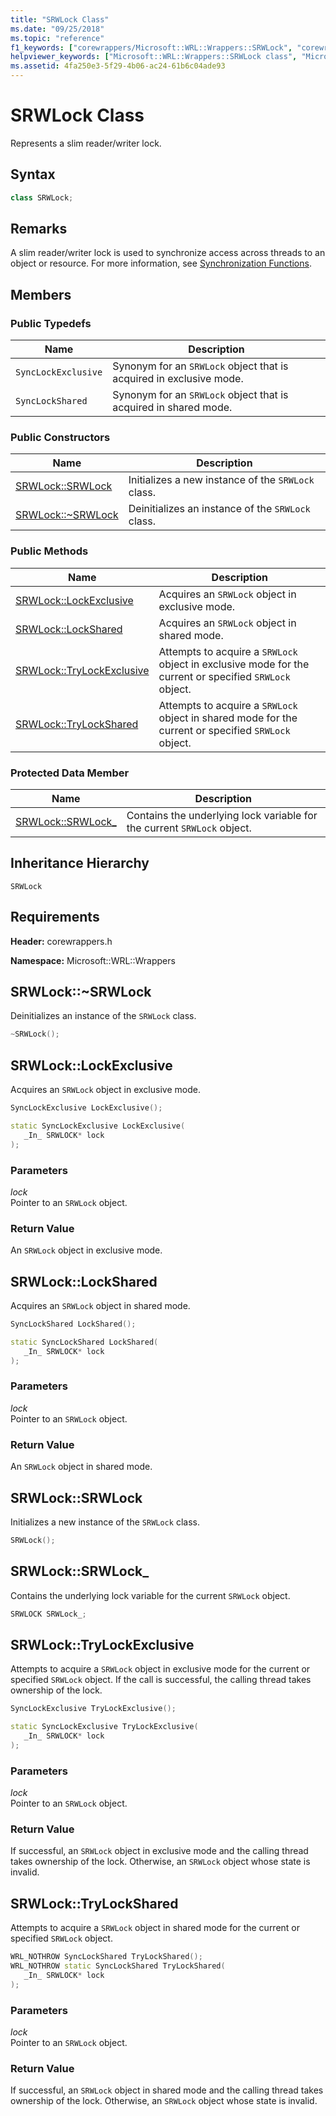 ```yaml
---
title: "SRWLock Class"
ms.date: "09/25/2018"
ms.topic: "reference"
f1_keywords: ["corewrappers/Microsoft::WRL::Wrappers::SRWLock", "corewrappers/Microsoft::WRL::Wrappers::SRWLock::LockExclusive", "corewrappers/Microsoft::WRL::Wrappers::SRWLock::LockShared", "corewrappers/Microsoft::WRL::Wrappers::SRWLock::SRWLock", "corewrappers/Microsoft::WRL::Wrappers::SRWLock::SRWLock_", "corewrappers/Microsoft::WRL::Wrappers::SRWLock::~SRWLock", "corewrappers/Microsoft::WRL::Wrappers::SRWLock::TryLockExclusive", "corewrappers/Microsoft::WRL::Wrappers::SRWLock::TryLockShared"]
helpviewer_keywords: ["Microsoft::WRL::Wrappers::SRWLock class", "Microsoft::WRL::Wrappers::SRWLock::LockExclusive method", "Microsoft::WRL::Wrappers::SRWLock::LockShared method", "Microsoft::WRL::Wrappers::SRWLock::SRWLock, constructor", "Microsoft::WRL::Wrappers::SRWLock::SRWLock_ data member", "Microsoft::WRL::Wrappers::SRWLock::~SRWLock, destructor", "Microsoft::WRL::Wrappers::SRWLock::TryLockExclusive method", "Microsoft::WRL::Wrappers::SRWLock::TryLockShared method"]
ms.assetid: 4fa250e3-5f29-4b06-ac24-61b6c04ade93
---
```

# SRWLock Class

Represents a slim reader/writer lock.

## Syntax

```cpp
class SRWLock;
```

## Remarks

A slim reader/writer lock is used to synchronize access across threads to an object or resource. For more information, see [Synchronization Functions](/windows/win32/Sync/synchronization-functions).

## Members

### Public Typedefs

Name                | Description
------------------- | -------------------------------------------------------------------
`SyncLockExclusive` | Synonym for an `SRWLock` object that is acquired in exclusive mode.
`SyncLockShared`    | Synonym for an `SRWLock` object that is acquired in shared mode.

### Public Constructors

Name                                     | Description
---------------------------------------- | --------------------------------------------------
[SRWLock::SRWLock](#srwlock-constructor) | Initializes a new instance of the `SRWLock` class.
[SRWLock::~SRWLock](#tilde-srwlock)      | Deinitializes an instance of the `SRWLock` class.

### Public Methods

Name                                           | Description
---------------------------------------------- | -------------------------------------------------------------------------------------------------------
[SRWLock::LockExclusive](#lockexclusive)       | Acquires an `SRWLock` object in exclusive mode.
[SRWLock::LockShared](#lockshared)             | Acquires an `SRWLock` object in shared mode.
[SRWLock::TryLockExclusive](#trylockexclusive) | Attempts to acquire a `SRWLock` object in exclusive mode for the current or specified `SRWLock` object.
[SRWLock::TryLockShared](#trylockshared)       | Attempts to acquire a `SRWLock` object in shared mode for the current or specified `SRWLock` object.

### Protected Data Member

Name                                      | Description
----------------------------------------- | -----------------------------------------------------------------------
[SRWLock::SRWLock_](#srwlock-data-member) | Contains the underlying lock variable for the current `SRWLock` object.

## Inheritance Hierarchy

`SRWLock`

## Requirements

**Header:** corewrappers.h

**Namespace:** Microsoft::WRL::Wrappers

## <a name="tilde-srwlock"></a> SRWLock::~SRWLock

Deinitializes an instance of the `SRWLock` class.

```cpp
~SRWLock();
```

## <a name="lockexclusive"></a> SRWLock::LockExclusive

Acquires an `SRWLock` object in exclusive mode.

```cpp
SyncLockExclusive LockExclusive();

static SyncLockExclusive LockExclusive(
   _In_ SRWLOCK* lock
);
```

### Parameters

*lock*<br/>
Pointer to an `SRWLock` object.

### Return Value

An `SRWLock` object in exclusive mode.

## <a name="lockshared"></a> SRWLock::LockShared

Acquires an `SRWLock` object in shared mode.

```cpp
SyncLockShared LockShared();

static SyncLockShared LockShared(
   _In_ SRWLOCK* lock
);
```

### Parameters

*lock*<br/>
Pointer to an `SRWLock` object.

### Return Value

An `SRWLock` object in shared mode.

## <a name="srwlock-constructor"></a> SRWLock::SRWLock

Initializes a new instance of the `SRWLock` class.

```cpp
SRWLock();
```

## <a name="srwlock-data-member"></a> SRWLock::SRWLock_

Contains the underlying lock variable for the current `SRWLock` object.

```cpp
SRWLOCK SRWLock_;
```

## <a name="trylockexclusive"></a> SRWLock::TryLockExclusive

Attempts to acquire a `SRWLock` object in exclusive mode for the current or specified `SRWLock` object. If the call is successful, the calling thread takes ownership of the lock.

```cpp
SyncLockExclusive TryLockExclusive();

static SyncLockExclusive TryLockExclusive(
   _In_ SRWLOCK* lock
);
```

### Parameters

*lock*<br/>
Pointer to an `SRWLock` object.

### Return Value

If successful, an `SRWLock` object in exclusive mode and the calling thread takes ownership of the lock. Otherwise, an `SRWLock` object whose state is invalid.

## <a name="trylockshared"></a> SRWLock::TryLockShared

Attempts to acquire a `SRWLock` object in shared mode for the current or specified `SRWLock` object.

```cpp
WRL_NOTHROW SyncLockShared TryLockShared();
WRL_NOTHROW static SyncLockShared TryLockShared(
   _In_ SRWLOCK* lock
);
```

### Parameters

*lock*<br/>
Pointer to an `SRWLock` object.

### Return Value

If successful, an `SRWLock` object in shared mode and the calling thread takes ownership of the lock. Otherwise, an `SRWLock` object whose state is invalid.
